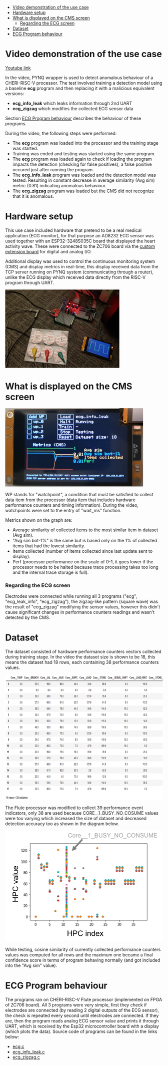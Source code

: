 - [Video demonstration of the use case](#video-demonstration-of-the-use-case)
- [Hardware setup](#hardware-setup)
- [What is displayed on the CMS screen](#what-is-displayed-on-the-cms-screen)
    - [Regarding the ECG screen](#regarding-the-ecg-screen)
- [Dataset](#dataset)
- [ECG Program behaviour](#ecg-program-behaviour)


# Video demonstration of the use case

[Youtube link](https://www.youtube.com/watch?v=mMTVhH6iV2M)

In the video, PYNQ wrapper is used to detect anomalous behaviour of a CHERI-RISC-V processor. The test involved training a detection model using a baseline **ecg** program and then replacing it with a malicious equivalent versions:
* **ecg_info_leak** which leaks information through 2nd UART
* **ecg_zigzag** which modifies the collected ECG sensor data

Section [ECG Program behaviour](#ecg-program-behaviour) describes the behaviour of these programs.

During the video, the following steps were performed:
* The **ecg** program was loaded into the processor and the training stage was started.
* Training was ended and testing was started using the same program.
* The **ecg** program was loaded again to check if loading the program impacts the detection (checking for false positives), a false positive occured just after running the program.
* The **ecg_info_leak** program was loaded and the detection model was tested. Resulting in constant decrease in average similarity (Avg sim) metric (0.81) indicating anomalous behaviour.
* The **ecg_zigzag** program was loaded but the CMS did not recognize that it is anomalous.

# Hardware setup
This use case included hardware that pretend to be a real medical application (ECG monitor), for that purpose an AD8232 ECG sensor was used together with an ESP32-3248S035C board that displayed the heart activity wave. These were connected to the ZC706 board via the [custom extension board](sensors_extension.md) for digital and analog I/O.

Additional display was used to control the continuous monitoring system (CMS) and display metrics in real-time, this display received data from the TCP server running on PYNQ system (communicating through a router), unlike the ECG display which received data directly from the RISC-V program through UART.

<img alt="ERROR: IMAGE WASNT DISPLAYED" src="../images/ecg_setup.png" height="250" />

# What is displayed on the CMS screen
<img alt="ERROR: IMAGE WASNT DISPLAYED" src="../images/gui_main_state.png" height="250" />  

WP stands for "watchpoint", a condition that must be satisfied to collect data item from the processor (data item that includes hardware performance counters and timing information). During the video, watchpoints were set to the entry of "wait_ms" function.

Metrics shown on the graph are:
* Average similarity of collected items to the most similar item in dataset (Avg sim).
* "Avg sim bot-1%" is the same but is based only on the 1% of collected items that had the lowest similarity.
* Items collected (number of items collected since last update sent to display).
* Perf (processor performance on the scale of 0-1, it goes lower if the processor needs to be halted because trace processing takes too long and the internal trace storage is full).

### Regarding the ECG screen
Electrodes were connected while running all 3 programs ("ecg", "ecg_leak_info", "ecg_zigzag"), the zigzag-like pattern (square wave) was the result of "ecg_zigzag" modifying the sensor values, however this didn't cause significant changes in performance counters readings and wasn't detected by the CMS.

# Dataset
The dataset consisted of hardware performance counters vectors collected during training stage. In the video the dataset size is shown to be 18, this means the dataset had 18 rows, each containing 38 performance counters values.

<img alt="ERROR: IMAGE WASNT DISPLAYED" src="../images/dataset.png" height="400" />

The Flute processor was modified to collect 39 performance event indicators, only 38 are used because CORE__1_BUSY_NO_COSUME values were too varying which increased the size of dataset and decreased detection accuracy too as shown in the diagram below.

![ERROR: IMAGE WASNT DISPLAYED](../images/core__1_busy_no_consume.png)

While testing, cosine similarity of currently collected performance counters values was computed for all rows and the maximum one became a final confidence score in terms of program behaving normally (and got included into the "Avg sim" value). 

# ECG Program behaviour
The programs ran on CHERI-RISC-V Flute processor (implemented on FPGA of ZC706 board). All 3 programs were very simple, first they check if electrodes are connected (by reading 2 digital outputs of the ECG sensor), the check is repeated every second until electrodes are connected. If they are, then the program reads analog ECG sensor value and prints it through UART, which is received by the Esp32 microcontroller board with a display (which plots the data). Source code of programs can be found in the links below: 
* [ecg.c](https://github.com/michalmonday/riscv-baremetal-minimal-example-c/blob/flute_design/ecg/ecg.c)
* [ecg_info_leak.c](https://github.com/michalmonday/riscv-baremetal-minimal-example-c/blob/flute_design/ecg/ecg_info_leak.c)
* [ecg_zigzag.c](https://github.com/michalmonday/riscv-baremetal-minimal-example-c/blob/flute_design/ecg/ecg_zigzag.c)
